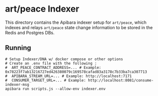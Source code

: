 # art/peace Indexer

This directory contains the Apibara indexer setup for `art/peace`, which indexes and relays `art/peace` state change information to be stored in the Redis and Postgres DBs.

## Running

```
# Setup Indexer/DNA w/ docker compose or other options
# Create an .env file with the following :
#  ART_PEACE_CONTRACT_ADDRESS=... # Example: 0x78223f7ab13216727ed426380079c169578cafad83a3178c7b33ba7ca307713
#  APIBARA_STREAM_URL=... # Example: http://localhost:7171
#  CONSUMER_TARGET_URL=... # Example: http://localhost:8081/consume-indexer-msg
apibara run scripts.js --allow-env indexer.env
```
